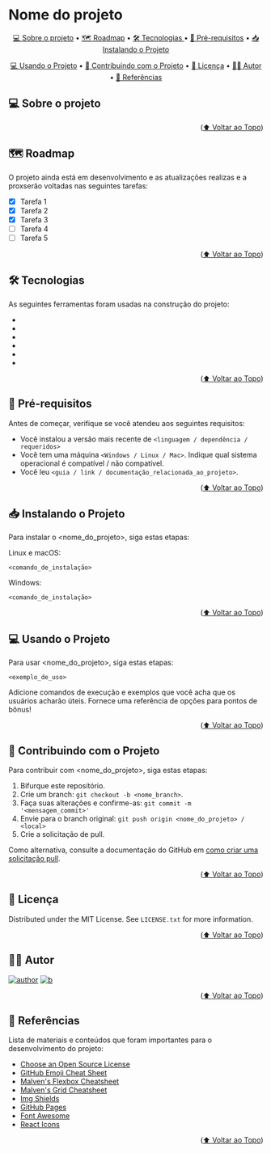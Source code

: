 
# Nome do projeto


<div id="top"></div>

<p align="center">
 <a href="#sobre">💻 Sobre o projeto</a> •
 <a href="#roadmap">🗺️ Roadmap</a> •
 <a href="#tecnologias">🛠 Tecnologias </a> • 
 <a href="#pre">🔎 Pré-requisitos</a> •
 <a href="#instalando">📥 Instalando o Projeto</a>
</p>                     
<p align="center">                      
 <a href="#usando">💻 Usando o Projeto</a> • 
 <a href="#contribuindo">🤝 Contribuindo com o Projeto</a> •
 <a href="#licensa">📝 Licença</a> •
 <a href="#autor">👨‍💻 Autor</a> •
 <a href="#referências">📑 Referências</a>
</p>

<!-- Sobre o projeto -->
<div id="sobre"></div>

## 💻 Sobre o projeto


<p align="right">(<a href="#top">⬆️ Voltar ao Topo</a>)</p>

<!-- ROADMAP -->
<div id="roadmap"></div>

## 🗺️ Roadmap

O projeto ainda está em desenvolvimento e as atualizações realizas e a proxserão voltadas nas seguintes tarefas:

- [x] Tarefa 1
- [x] Tarefa 2
- [x] Tarefa 3
- [ ] Tarefa 4
- [ ] Tarefa 5

<p align="right">(<a href="#top">⬆️ Voltar ao Topo</a>)</p>

<!-- Tecnologias -->
<div id="tecnologias"></div>

## 🛠 Tecnologias 
As seguintes ferramentas foram usadas na construção do projeto:

-   **[]()**
-   **[]()**
-   **[]()**
-   **[]()**
-   **[]()**
-   **[]()**

<p align="right">(<a href="#top">⬆️ Voltar ao Topo</a>)</p>


<!-- Pré-requisitos -->
<div id="pre"></div>

## 🔎 Pré-requisitos

Antes de começar, verifique se você atendeu aos seguintes requisitos:
<!---Estes são apenas requisitos de exemplo. Adicionar, duplicar ou remover conforme necessário--->
* Você instalou a versão mais recente de `<linguagem / dependência / requeridos>`
* Você tem uma máquina `<Windows / Linux / Mac>`. Indique qual sistema operacional é compatível / não compatível.
* Você leu `<guia / link / documentação_relacionada_ao_projeto>`.


<p align="right">(<a href="#top">⬆️ Voltar ao Topo</a>)</p>

<!-- Instalando o Projeto -->
<div id="instalando"></div>

## 📥 Instalando o Projeto

Para instalar o <nome_do_projeto>, siga estas etapas:

Linux e macOS:
```
<comando_de_instalação>
```

Windows:
```
<comando_de_instalação>
```

<p align="right">(<a href="#top">⬆️ Voltar ao Topo</a>)</p>

<!-- Usando o Projeto -->
<div id="usando"></div>

## 💻 Usando o Projeto

Para usar <nome_do_projeto>, siga estas etapas:

```
<exemplo_de_uso>
```

Adicione comandos de execução e exemplos que você acha que os usuários acharão úteis. Fornece uma referência de opções para pontos de bônus!

<p align="right">(<a href="#top">⬆️ Voltar ao Topo</a>)</p>

<!-- Contribuindo com o Projeto -->
<div id="contribuindo"></div>

## 🤝 Contribuindo com o Projeto
<!---Se o seu README for longo ou se você tiver algum processo ou etapas específicas que deseja que os contribuidores sigam, considere a criação de um arquivo CONTRIBUTING.md separado--->
Para contribuir com <nome_do_projeto>, siga estas etapas:

1. Bifurque este repositório.
2. Crie um branch: `git checkout -b <nome_branch>`.
3. Faça suas alterações e confirme-as: `git commit -m '<mensagem_commit>'`
4. Envie para o branch original: `git push origin <nome_do_projeto> / <local>`
5. Crie a solicitação de pull.

Como alternativa, consulte a documentação do GitHub em [como criar uma solicitação pull](https://help.github.com/en/github/collaborating-with-issues-and-pull-requests/creating-a-pull-request).


<p align="right">(<a href="#top">⬆️ Voltar ao Topo</a>)</p>



<div id="licensa"></div>

## 📝 Licença

Distributed under the MIT License. See `LICENSE.txt` for more information.

<p align="right">(<a href="#top">⬆️ Voltar ao Topo</a>)</p>


<div id="autor"></div>

## 👨‍💻 Autor

[![author](https://img.shields.io/badge/GitHub-100000?style=for-the-badge&logo=github&logoColor=white)](https://github.com/souzaitor)
[![b](https://img.shields.io/badge/LinkedIn-0077B5?style=for-the-badge&logo=linkedin&logoColor=white)](https://www.linkedin.com/in/itorsouza)

<p align="right">(<a href="#top">⬆️ Voltar ao Topo</a>)</p>

<!-- ACKNOWLEDGMENTS -->
<div id="referências"></div>

## 📑 Referências

Lista de materiais e conteúdos que foram importantes para o desenvolvimento do projeto:

* [Choose an Open Source License](https://choosealicense.com)
* [GitHub Emoji Cheat Sheet](https://www.webpagefx.com/tools/emoji-cheat-sheet)
* [Malven's Flexbox Cheatsheet](https://flexbox.malven.co/)
* [Malven's Grid Cheatsheet](https://grid.malven.co/)
* [Img Shields](https://shields.io)
* [GitHub Pages](https://pages.github.com)
* [Font Awesome](https://fontawesome.com)
* [React Icons](https://react-icons.github.io/react-icons/search)

<p align="right">(<a href="#top">⬆️ Voltar ao Topo</a>)</p>




